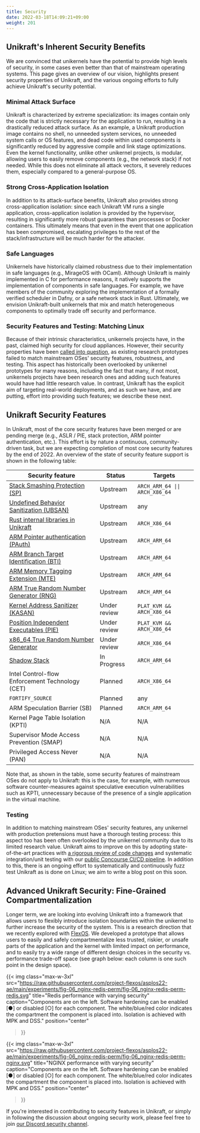 ```yaml
---
title: Security
date: 2022-03-18T14:09:21+09:00
weight: 201
---
```


## Unikraft's Inherent Security Benefits

We are convinced that unikernels have the potential to provide high levels of security, in some cases even better than that of mainstream operating systems.
This page gives an overview of our vision, highlights present security properties of Unikraft, and the various ongoing efforts to fully achieve Unikraft's security potential.

### Minimal Attack Surface

Unikraft is characterized by extreme specialization: its images contain only the code that is strictly necessary for the application to run, resulting in a drastically reduced attack surface.
As an example, a Unikraft production image contains no shell, no unneeded system services, no unneeded system calls or OS features, and dead code within used components is significantly reduced by aggressive compile and link stage optimizations.
Even the kernel functionality, unlike other unikernel projects, is modular, allowing users to easily remove components (e.g., the network stack) if not needed. While this does not eliminate all attack vectors, it severely reduces them, especially compared to a general-purpose OS.

### Strong Cross-Application Isolation

In addition to its attack-surface benefits, Unikraft also provides strong cross-application isolation: since each Unikraft VM runs a single application, cross-application isolation is provided by the hypervisor, resulting in significantly more robust guarantees than processes or Docker containers.
This ultimately means that even in the event that one application has been compromised, escalating privileges to the rest of the stack/infrastructure will be much harder for the attacker.

### Safe Languages

Unikernels have historically claimed robustness due to their implementation in safe languages (e.g., MirageOS with OCaml).
Although Unikraft is mainly implemented in C for performance reasons, it natively supports the implementation of components in safe languages.
For example, we have members of the community exploring the implementation of a formally verified scheduler in Dafny, or a safe network stack in Rust.
Ultimately, we envision Unikraft-built unikernels that mix and match heterogeneous components to optimally trade off security and performance.

### Security Features and Testing: Matching Linux

Because of their intrinsic characteristics, unikernels projects have, in the past, claimed high security for cloud appliances.
However, their security properties have been [called into question](https://research.nccgroup.com/wp-content/uploads/2020/07/ncc_group-assessing_unikernel_security.pdf), as existing research prototypes failed to match mainstream OSes' security features, robustness, and testing.
This aspect has historically been overlooked by unikernel prototypes for many reasons, including the fact that many, if not most, unikernels projects have been research ones and adding such features would have had little research value.
In contrast, Unikraft has the explicit aim of targeting real-world deployments, and as such we have, and are putting, effort into providing such features; we describe these next.


## Unikraft Security Features

In Unikraft, most of the core security features have been merged or are pending merge (e.g., ASLR / PIE, stack protection, ARM pointer authentication, etc.). This effort is by nature a continuous, community-driven task, but we are expecting completion of most core security features by the end of 2022. An overview of the state of security feature support is shown in the following table:

| Security feature                                                                                       | Status           | Targets                        |
| ------------------------------------------------------------------------------------------------------ | ---------------- | ------------------------------ |
| [Stack Smashing Protection (SP)](https://github.com/unikraft/unikraft/tree/staging/lib/uksp)           | Upstream         | `ARCH_ARM_64 \|\| ARCH_X86_64` |
| [Undefined Behavior Sanitization (UBSAN)](https://github.com/unikraft/unikraft/tree/staging/lib/ubsan) | Upstream         | any                            |
| [Rust internal libraries in Unikraft](https://github.com/unikraft/unikraft/tree/staging/lib/ukrust)    | Upstream         | `ARCH_X86_64`                  |
| [ARM Pointer authentication (PAuth)](https://github.com/unikraft/unikraft/pull/369)                    | Upstream         | `ARCH_ARM_64`                  |
| [ARM Branch Target Identification (BTI)](https://github.com/unikraft/unikraft/pull/421)                | Upstream         | `ARCH_ARM_64`                  |
| [ARM Memory Tagging Extension (MTE)](https://github.com/unikraft/unikraft/pull/458)                    | Upstream         | `ARCH_ARM_64`                  |
| [ARM True Random Number Generator (RNG)](https://github.com/unikraft/unikraft/pull/434)                | Upstream         | `ARCH_ARM_64`                  |
| [Kernel Address Sanitizer (KASAN)](https://github.com/unikraft/unikraft/pull/191)                      | Under review     | `PLAT_KVM && ARCH_X86_64`      |
| [Position Independent Executables (PIE)](https://github.com/unikraft/unikraft/pull/239)                | Under review     | `PLAT_KVM && ARCH_X86_64`      |
| [x86_64 True Random Number Generator](https://github.com/unikraft/unikraft/pull/420)                   | Under review     | `ARCH_X86_64`                  |
| [Shadow Stack](https://github.com/unikraft/unikraft/pull/505)                                          | In Progress      | `ARCH_ARM_64`                  |
| Intel Control-flow Enforcement Technology (CET)                                                        | Planned          | `ARCH_X86_64`                  |
| `FORTIFY_SOURCE`                                                                                       | Planned          | any                            |
| ARM Speculation Barrier (SB)                                                                           | Planned          | `ARCH_ARM_64`                  |
| Kernel Page Table Isolation (KPTI)                                                                     | N/A              | N/A                            |
| Supervisor Mode Access Prevention (SMAP)                                                               | N/A              | N/A                            |
| Privileged Access Never (PAN)                                                                          | N/A              | N/A                            |


Note that, as shown in the table, some security features of mainstream OSes do
not apply to Unikraft: this is the case, for example, with numerous software counter-measures against speculative execution vulnerabilities such as KPTI, unnecessary because of the presence of a single application in the virtual machine.

### Testing

In addition to matching mainstream OSes' security features, any unikernel with production pretensions must have a thorough testing process: this aspect too has been often overlooked by the unikernel community due to its limited research value. Unikraft aims to improve on this by adopting state-of-the-art practices with [a rigorous review of code changes](/docs/contributing/review-process/) and systematic integration/unit testing with our [public Concourse CI/CD pipeline](https://builds.unikraft.io).  In addition to this, there is an ongoing effort to systematically and continuously fuzz test Unikraft as is done on Linux; we aim to write a blog post on this soon.

## Advanced Unikraft Security: Fine-Grained Compartmentalization

Longer term, we are looking into evolving Unikraft into a framework that allows users to flexibly introduce isolation boundaries within the unikernel to further increase the security of the system. This is a research direction that we recently explored with [FlexOS](https://project-flexos.github.io).
We developed a prototype that allows users to easily and safely compartmentalize less trusted, riskier, or unsafe parts of the application and the kernel with limited impact on performance, and to easily try a wide range of different design choices in the security vs. performance trade-off space (see graph below: each column is one such point in the design space).

{{< img
  class="max-w-3xl"
  src="https://raw.githubusercontent.com/project-flexos/asplos22-ae/main/experiments/fig-06_nginx-redis-perm/fig-06_nginx-redis-perm-redis.svg"
  title="Redis performance with varying security"
  caption="Components are on the left. Software hardening can be enabled [●] or disabled [○] for each component. The white/blue/red color indicates the compartment the component is placed into. Isolation is achieved with MPK and DSS."
  position="center"
>}}

{{< img
  class="max-w-3xl"
  src="https://raw.githubusercontent.com/project-flexos/asplos22-ae/main/experiments/fig-06_nginx-redis-perm/fig-06_nginx-redis-perm-nginx.svg"
  title="NGINX performance with varying security"
  caption="Components are on the left. Software hardening can be enabled [●] or disabled [○] for each component. The white/blue/red color indicates the compartment the component is placed into. Isolation is achieved with MPK and DSS."
  position="center"
>}}

If you're interested in contributing to security features in Unikraft, or simply in following the discussion about ongoing security work, please feel free to join [our Discord security channel](https://bit.ly/UnikraftDiscordSecurity).
